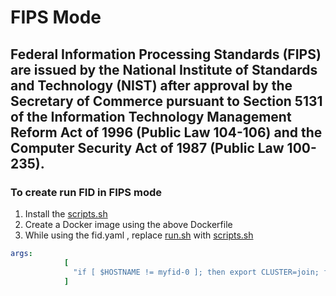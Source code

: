 # FIPS Mode

## Federal Information Processing Standards (FIPS) are issued by the National Institute of Standards and Technology (NIST) after approval by the Secretary of Commerce pursuant to Section 5131 of the Information Technology Management Reform Act of 1996 (Public Law 104-106) and the Computer Security Act of 1987 (Public Law 100-235).

### To create run FID in FIPS mode

1. Install the [scripts.sh](http://scripts.sh) 
2. Create a Docker image using the above Dockerfile
3. While using the fid.yaml , replace [run.sh](http://run.sh) with [scripts.sh](http://scripts.sh) 

```yaml
args:
            [
              "if [ $HOSTNAME != myfid-0 ]; then export CLUSTER=join; fi;./scripts.sh fg",
            ]
```
